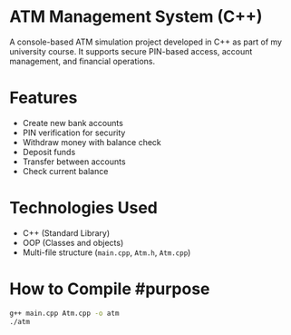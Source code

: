 # ATM Management System (C++)

A console-based ATM simulation project developed in C++ as part of my university course. It supports secure PIN-based access, account management, and financial operations.

# Features
- Create new bank accounts
- PIN verification for security
- Withdraw money with balance check
- Deposit funds
- Transfer between accounts
- Check current balance

# Technologies Used
- C++ (Standard Library)
- OOP (Classes and objects)
- Multi-file structure (`main.cpp`, `Atm.h`, `Atm.cpp`)

# How to Compile #purpose
```bash
g++ main.cpp Atm.cpp -o atm
./atm
